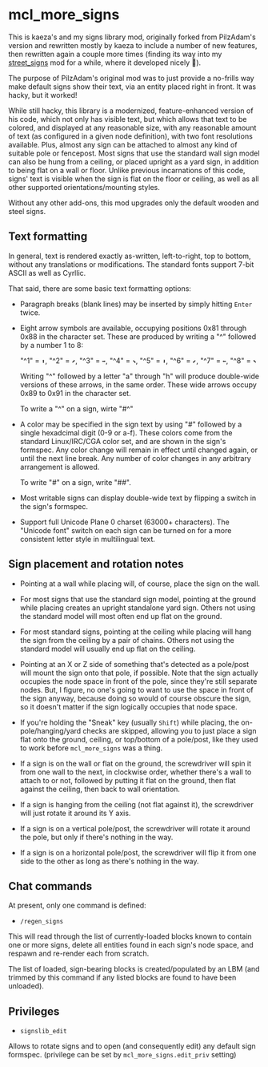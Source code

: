 # mcl_more_signs

This is kaeza's and my signs library mod, originally forked from PilzAdam's version and rewritten mostly by kaeza to include a number of new features, then rewritten again a couple more times (finding its way into my  [street_signs](https://forum.minetest.net/viewtopic.php?t=20866) mod for a while, where it developed nicely 🙂).

The purpose of PilzAdam's original mod was to just provide a no-frills way make default signs show their text, via an entity placed right in front.  It was hacky, but it worked!

While still hacky, this library is a modernized, feature-enhanced version of his code, which not only has visible text, but which allows that text to be colored, and displayed at any reasonable size, with any reasonable amount of text (as configured in a given node definition), with two font resolutions available. Plus, almost any sign can be attached to almost any kind of suitable pole or fencepost.  Most signs that use the standard wall sign model can also be hung from a ceiling, or placed upright as a yard sign, in addition to being flat on a wall or floor.  Unlike previous incarnations of this code, signs' text is visible when the sign is flat on the floor or ceiling, as well as all other supported orientations/mounting styles.

Without any other add-ons, this mod upgrades only the default wooden and steel signs.

## Text formatting

In general, text is rendered exactly as-written, left-to-right, top to bottom, without any translations or modifications.  The standard fonts support 7-bit ASCII as well as Cyrllic.

That said, there are some basic text formatting options:

* Paragraph breaks (blank lines) may be inserted by simply hitting `Enter` twice.

* Eight arrow symbols are available, occupying positions 0x81 through 0x88 in the character set.  These are produced by writing a "^" followed by a number 1 to 8:

  "^1" = `⬆`, "^2" = `⬈`, "^3" = `➡`, "^4" = `⬊`, "^5" = `⬇`, "^6" = `⬋`, "^7" = `⬅`, "^8" = `⬉`

  Writing "^" followed by a letter "a" through "h" will produce double-wide versions of these arrows, in the same order.  These wide arrows occupy 0x89 to 0x91 in the character set.

  To write a "^" on a sign, wirte "#^"

* A color may be specified in the sign text by using "#" followed by a single hexadcimal digit (0-9 or a-f).  These colors come from the standard Linux/IRC/CGA color set, and are shown in the sign's formspec.  Any color change will remain in effect until changed again, or until the next line break.  Any number of color changes in any arbitrary arrangement is allowed.

  To write "#" on a sign, write "##".

* Most writable signs can display double-wide text by flipping a switch in the sign's formspec.

* Support full Unicode Plane 0 charset (63000+ characters). The "Unicode font" switch on each sign can be turned on for a more consistent letter style in multilingual text.

## Sign placement and rotation notes

* Pointing at a wall while placing will, of course, place the sign on the wall.

* For most signs that use the standard sign model, pointing at the ground while placing creates an upright standalone yard sign.  Others not using the standard model will most often end up flat on the ground.

* For most standard signs, pointing at the ceiling while placing will hang the sign from the ceiling by a pair of chains.  Others not using the standard model will usually end up flat on the ceiling.

* Pointing at an X or Z side of something that's detected as a pole/post will mount the sign onto that pole, if possible.  Note that the sign actually occupies the node space in front of the pole, since they're still separate nodes.  But, I figure, no one's going to want to use the space in front of the sign anyway, because doing so would of course obscure the sign, so it doesn't matter if the sign logically occupies that node space.

* If you're holding the "Sneak" key (usually `Shift`) while placing, the on-pole/hanging/yard checks are skipped, allowing you to just place a sign flat onto the ground, ceiling, or top/bottom of a pole/post, like they used to work before `mcl_more_signs` was a thing.

* If a sign is on the wall or flat on the ground, the screwdriver will spin it from one wall to the next, in clockwise order, whether there's a wall to attach to or not, followed by putting it flat on the ground, then flat against the ceiling, then back to wall orientation.

* If a sign is hanging from the ceiling (not flat against it), the screwdriver will just rotate it around its Y axis.

* If a sign is on a vertical pole/post, the screwdriver will rotate it around the pole, but only if there's nothing in the way.

* If a sign is on a horizontal pole/post, the screwdriver will flip it from one side to the other as long as there's nothing in the way.

## Chat commands

At present, only one command is defined:

* `/regen_signs`

This will read through the list of currently-loaded blocks known to contain one or more signs, delete all entities found in each sign's node space, and respawn and re-render each from scratch.

The list of loaded, sign-bearing blocks is created/populated by an LBM (and trimmed by this command if any listed blocks are found to have been unloaded).

## Privileges

* `signslib_edit`

Allows to rotate signs and to open (and consequently edit) any default sign formspec.
(privilege can be set by `mcl_more_signs.edit_priv` setting)
